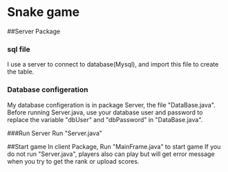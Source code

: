 # Snake game

##Server Package

### sql file
I use a server to connect to database(Mysql), and import this file to create the table.

### Database configeration
My database configeration is in package Server, the file "DataBase.java". Before running Server.java, use your database user and password to replace the variable "dbUser" and "dbPassword" in "DataBase.java".

###Run Server
Run "Server.java"

##Start game
In client Package, Run "MainFrame.java" to start game
If you do not run "Server.java", players also can play but will get error message when you try to get the rank or upload scores.
